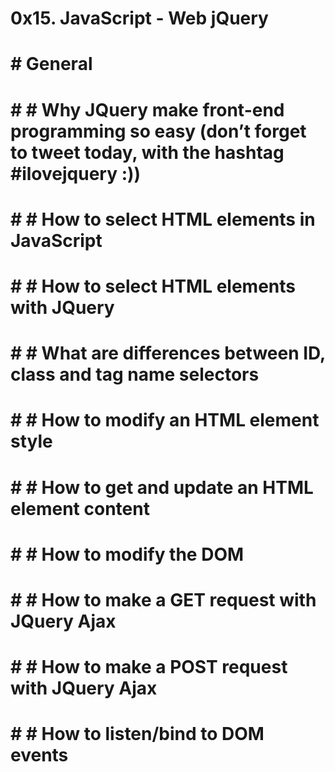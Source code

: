 # 0x15. JavaScript - Web jQuery

# # General

# # #  Why JQuery make front-end programming so easy (don’t forget to tweet today, with the hashtag #ilovejquery :))
# # #  How to select HTML elements in JavaScript
# # #  How to select HTML elements with JQuery
# # #  What are differences between ID, class and tag name selectors
# # #  How to modify an HTML element style
# # #  How to get and update an HTML element content
# # #  How to modify the DOM
# # #  How to make a GET request with JQuery Ajax
# # #  How to make a POST request with JQuery Ajax
# # #  How to listen/bind to DOM events
